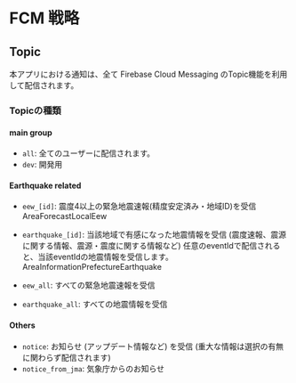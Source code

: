 # FCM 戦略

## Topic

本アプリにおける通知は、全て Firebase Cloud Messaging のTopic機能を利用して配信されます。

### Topicの種類

#### main group

- `all`: 全てのユーザーに配信されます。
- `dev`: 開発用

#### Earthquake related

- `eew_[id]`: 震度4以上の緊急地震速報(精度安定済み・地域ID)を受信 AreaForecastLocalEew
- `earthquake_[id]`: 当該地域で有感になった地震情報を受信 (震度速報、震源に関する情報、震源・震度に関する情報など) 任意のeventIdで配信されると、当該eventIdの地震情報を受信します。 AreaInformationPrefectureEarthquake

- `eew_all`: すべての緊急地震速報を受信
- `earthquake_all`: すべての地震情報を受信

#### Others

- `notice`: お知らせ (アップデート情報など) を受信 (重大な情報は選択の有無に関わらず配信されます)
- `notice_from_jma`: 気象庁からのお知らせ

